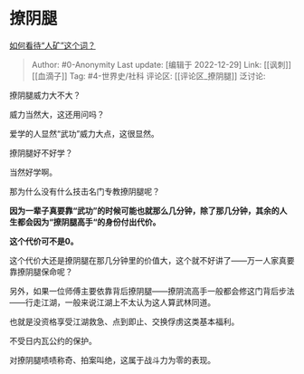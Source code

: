# 撩阴腿
[如何看待“人矿”这个词？](https://www.zhihu.com/question/567499989/answer/2820929294)

> Author: #0-Anonymity
> Last update: [编辑于 2022-12-29]
> Link: [[讽刺]] [[血滴子]]
> Tag: #4-世界史/社科
> 评论区: [[评论区_撩阴腿]]
> 泛讨论:

撩阴腿威力大不大？

威力当然大，这还用问吗？

爱学的人显然“武功”威力大点，这很显然。

撩阴腿好不好学？

当然好学啊。

那为什么没有什么技击名门专教撩阴腿呢？

**因为一辈子真要靠“武功”的时候可能也就那么几分钟，除了那几分钟，其余的人生都会因为“撩阴腿高手“的身份付出代价。**

**这个代价可不是0。**

这个代价大还是撩阴腿在那几分钟里的价值大，这个就不好讲了——万一人家真要靠撩阴腿保命呢？

另外，如果一位师傅主要依靠背后撩阴腿——撩阴流高手一般都会修这门背后步法——行走江湖，一般来说江湖上不太认为这人算武林同道。

也就是没资格享受江湖救急、点到即止、交换俘虏这类基本福利。

不受日内瓦公约的保护。

对撩阴腿啧啧称奇、拍案叫绝，这属于战斗力为零的表现。
